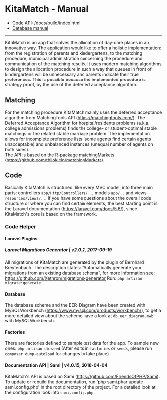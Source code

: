 # KitaMatch - Manual

- Code API: /docs/build/index.html
- [Database manual](db_manual.md)

---

KitaMatch is an app that solves the allocation of day-care places in an innovative way. The application would like to offer a holistic implementation: from the registration of parents and kindergartens, to the matching procedure, municipal administration concerning the procedure and communication of the matching results.
It uses modern matching algorithms to design the allocation procedure in such a way that queues in front of kindergartens will be unnecessary and parents indicate their true preferences. This is possible because the implemented procedure is strategy proof, by the use of the deferred acceptance algorithm.


## Matching
For the matching procedure KitaMatch mainly uses the deferred acceptance algorithm from MatchingTools API (https://matchingtools.com/). The Deferred Acceptance Algorithm for hospital/residents problems (a.k.a. college admissions problems) finds the college- or student-optimal stable matchings or the related stable marriage problem. The implementation allows for incomplete preference lists (some agents find certain agents unacceptable) and unbalanced instances (unequal number of agents on both sides).  
The API is based on the R-package matchingMarkets (https://github.com/thiloklein/matchingMarkets).

## Code

Basically KitaMatch is structured, like every MVC model, into three main parts: controllers `app/Http/Controllers/..`, models `app/..` and views `resources/views/..`. If you have some questions about the overall code structure or where you can find certain elements, the best starting point is the Laravel documentation (https://laravel.com/docs/5.6/), since KitaMatch's core is based on the framework.

### Code Helper

#### Laravel Plugins

##### Laravel Migrations Generator | v2.0.2, 2017-09-19
All migrations of KitaMatch are generated by the plugin of Bernhard Breytenbach.
The description states: "Automatically generate your migrations from an existing database schema", for more Information see: https://github.com/Xethron/migrations-generator
Run: `php artisan migrate:generate`

#### Database
The database scheme and the EER-Diagram have been created with MySQLWorkbench (https://www.mysql.com/products/workbench/), to get a more detailed view about the scheme have a look at `db_eer_diagram.mwb` with MySQLWorkbench.

#### Factories
There are factories defined to sample test data for the app.
To sample new ones: `php artisan db:seed`
(After edits in `factories` or `seeds`, please run `composer dump-autoload` for changes to take place)

#### Documentation API | Sami | v4.0.15, 2018-04-04
KitaMatch's API is based on Sami (https://github.com/FriendsOfPHP/Sami). To update or rebuild the documentation, run 'php sami.phar update sami.config.php' in the root directory of the project. For a detailed look at the configuration look into `sami.config.php`.
